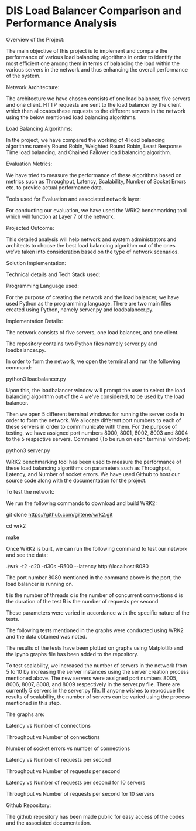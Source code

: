 # DIS Load Balancer Comparison and Performance Analysis

Overview of the Project:

The main objective of this project is to implement and compare the performance of various load balancing algorithms in order to identify the most efficient one among them in terms of balancing the load within the various servers in the network and thus enhancing the overall performance of the system. 

Network Architecture:

The architecture we have chosen consists of one load balancer, five servers and one client.
HTTP requests are sent to the load balancer by the client which then allocates these requests to the different servers in the network using the below mentioned load balancing algorithms.


Load Balancing Algorithms:

In the project, we have compared the working of 4 load balancing algorithms namely Round Robin, Weighted Round Robin, Least Response Time load balancing, and Chained Failover load balancing algorithm. 

Evaluation Metrics:

We have tried to measure the performance of these algorithms based on metrics such as Throughput, Latency, Scalability, Number of Socket Errors etc. to provide actual performance data.

Tools used for Evaluation and associated network layer:

For conducting our evaluation, we have used the WRK2 benchmarking tool which will function at Layer 7 of the network. 

Projected Outcome:

This detailed analysis will help network and system administrators and architects to choose the best load balancing algorithm out of the ones we’ve taken into consideration based on the type of network scenarios.

Solution Implementation:

Technical details and Tech Stack used:

Programming Language used:

For the purpose of creating the network and the load balancer, we have used Python as the programming language. 
There are two main files created using Python, namely server.py and loadbalancer.py.

Implementation Details:

The network consists of five servers, one load balancer, and one client. 

The repository contains two Python files namely server.py and loadbalancer.py.

In order to form the network, we open the terminal and run the following command:

python3 loadbalancer.py

Upon this, the loadbalancer window will prompt the user to select the load balancing algorithm out of the 4 we've considered, to be used by the load balancer.

Then we open 5 different terminal windows for running the server code in order to form the network.
We allocate different port numbers to each of these servers in order to commmunicate with them.
For the purpose of testing, we have assigned port numbers 8000, 8001, 8002, 8003 and 8004 to the 5 respective servers.
Command (To be run on each terminal window):

python3 server.py

WRK2 benchmarking tool has been used to measure the performance of these load balancing algorithms on parameters such as Throughput, Latency, and Number of socket errors. We have used Github to host our source code along with the documentation for the project.

To test the network:

We run the following commands to download and build WRK2:

git clone https://github.com/giltene/wrk2.git

cd wrk2

make

Once WRK2 is built, we can run the following command to test our network and see the data:

./wrk -t2 -c20 -d30s -R500 --latency http://localhost:8080

The port number 8080 mentioned in the command above is the port, the load balancer is running on.

t is the number of threads
c is the number of concurrent connections
d is the duration of the test
R is the number of requests per second

These parameters were varied in accordance with the specific nature of the tests.

The following tests mentioned in the graphs were conducted using WRK2 and the data obtained was noted.

The results of the tests have been plotted on graphs using Matplotlib and the ipynb graphs file has been added to the repository.

To test scalability, we increased the number of servers in the network from 5 to 10 by increasing the server instances using the server creation process mentioned above. The new servers were assigned port numbers 8005, 8006, 8007, 8008, and 8009 respectively in the server.py file. There are currently 5 servers in the server.py file. If anyone wishes to reproduce the results of scalability, the number of servers can be varied using the process mentioned in this step.

The graphs are:

Latency vs Number of connections

Throughput vs Number of connections

Number of socket errors vs number of connections

Latency vs Number of requests per second

Throughput vs Number of requests per second

Latency vs Number of requests per second for 10 servers

Throughput vs Number of requests per second for 10 servers

Github Repository:

The github repository has been made public for easy access of the codes and the associated documentation.
